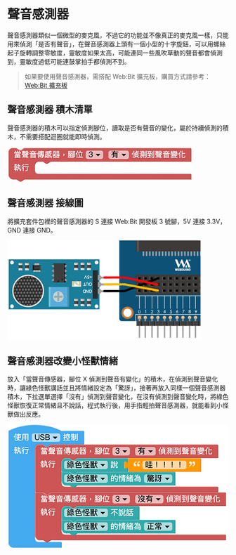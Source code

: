 # 聲音感測器

聲音感測器類似一個微型的麥克風，不過它的功能並不像真正的麥克風一樣，只能用來偵測「是否有聲音」，在聲音感測器上頭有一個小型的十字旋鈕，可以用螺絲起子旋轉調整零敏度，靈敏度如果太高，可能連同一些風吹草動的聲音都會偵測到，靈敏度過低可能連鼓掌拍手都偵測不到。

> 如果要使用聲音感測器，需搭配 Web:Bit 擴充板，購買方式請參考：[Web:Bit 擴充板](https://store.webduino.io/products/webbit-extension-board?utm_source=webbit&utm_medium=article#_blank)

## 聲音感測器 積木清單

聲音感測器的積木可以指定偵測腳位，讀取是否有聲音的變化，屬於持續偵測的積木，不需要搭配迴圈就能即時偵測。

![聲音感測器](../../../../media/zh-tw/education/extension-full-package/sound-01.jpg)

## 聲音感測器 接線圖

將擴充套件包裡的聲音感測器的 S 連接 Web:Bit 開發板 3 號腳，5V 連接 3.3V，GND 連接 GND。

![聲音感測器](../../../../media/zh-tw/education/extension-full-package/sound-02.jpg)

## 聲音感測器改變小怪獸情緒

放入「當聲音傳感器，腳位 X 偵測到聲音有變化」的積木，在偵測到聲音變化時，讓綠色怪獸講話並且將情緒設定為「驚訝」，接著再放入同樣一個聲音感測器積木，下拉選單選擇「沒有」偵測到聲音變化，在沒有偵測到聲音變化時，將綠色怪獸恢復正常情緒且不說話，程式執行後，用手指輕拍聲音感測器，就能看到小怪獸做出反應。

![聲音感測器](../../../../media/zh-tw/education/extension-full-package/sound-03.jpg)

